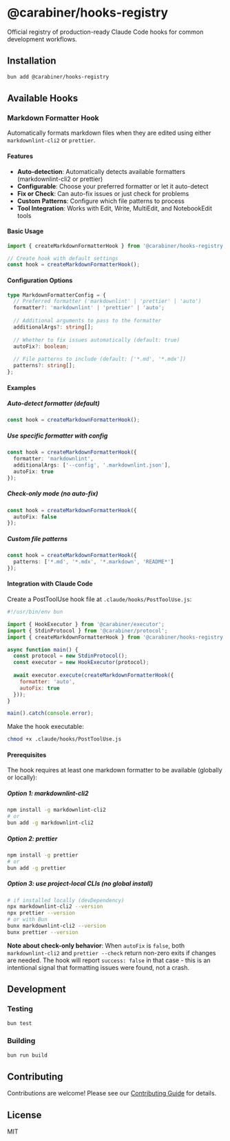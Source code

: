 # @carabiner/hooks-registry

Official registry of production-ready Claude Code hooks for common development workflows.

## Installation

```bash
bun add @carabiner/hooks-registry
```

## Available Hooks

### Markdown Formatter Hook

Automatically formats markdown files when they are edited using either `markdownlint-cli2` or `prettier`.

#### Features

- **Auto-detection**: Automatically detects available formatters (markdownlint-cli2 or prettier)
- **Configurable**: Choose your preferred formatter or let it auto-detect
- **Fix or Check**: Can auto-fix issues or just check for problems
- **Custom Patterns**: Configure which file patterns to process
- **Tool Integration**: Works with Edit, Write, MultiEdit, and NotebookEdit tools

#### Basic Usage

```typescript
import { createMarkdownFormatterHook } from '@carabiner/hooks-registry';

// Create hook with default settings
const hook = createMarkdownFormatterHook();
```

#### Configuration Options

```typescript
type MarkdownFormatterConfig = {
  // Preferred formatter ('markdownlint' | 'prettier' | 'auto')
  formatter?: 'markdownlint' | 'prettier' | 'auto';
  
  // Additional arguments to pass to the formatter
  additionalArgs?: string[];
  
  // Whether to fix issues automatically (default: true)
  autoFix?: boolean;
  
  // File patterns to include (default: ['*.md', '*.mdx'])
  patterns?: string[];
};
```

#### Examples

##### Auto-detect formatter (default)

```typescript
const hook = createMarkdownFormatterHook();
```

##### Use specific formatter with config

```typescript
const hook = createMarkdownFormatterHook({
  formatter: 'markdownlint',
  additionalArgs: ['--config', '.markdownlint.json'],
  autoFix: true
});
```

##### Check-only mode (no auto-fix)

```typescript
const hook = createMarkdownFormatterHook({
  autoFix: false
});
```

##### Custom file patterns

```typescript
const hook = createMarkdownFormatterHook({
  patterns: ['*.md', '*.mdx', '*.markdown', 'README*']
});
```

#### Integration with Claude Code

Create a PostToolUse hook file at `.claude/hooks/PostToolUse.js`:

```javascript
#!/usr/bin/env bun

import { HookExecutor } from '@carabiner/executor';
import { StdinProtocol } from '@carabiner/protocol';
import { createMarkdownFormatterHook } from '@carabiner/hooks-registry';

async function main() {
  const protocol = new StdinProtocol();
  const executor = new HookExecutor(protocol);
  
  await executor.execute(createMarkdownFormatterHook({
    formatter: 'auto',
    autoFix: true
  }));
}

main().catch(console.error);
```

Make the hook executable:

```bash
chmod +x .claude/hooks/PostToolUse.js
```

#### Prerequisites

The hook requires at least one markdown formatter to be available (globally or locally):

##### Option 1: markdownlint-cli2

```bash
npm install -g markdownlint-cli2
# or
bun add -g markdownlint-cli2
```

##### Option 2: prettier

```bash
npm install -g prettier
# or
bun add -g prettier
```

##### Option 3: use project-local CLIs (no global install)

```bash
# if installed locally (devDependency)
npx markdownlint-cli2 --version
npx prettier --version
# or with Bun
bunx markdownlint-cli2 --version
bunx prettier --version
```

**Note about check-only behavior**: When `autoFix` is `false`, both `markdownlint-cli2` and `prettier --check` return non-zero exits if changes are needed. The hook will report `success: false` in that case - this is an intentional signal that formatting issues were found, not a crash.

## Development

### Testing

```bash
bun test
```

### Building

```bash
bun run build
```

## Contributing

Contributions are welcome! Please see our [Contributing Guide](../../CONTRIBUTING.md) for details.

## License

MIT
